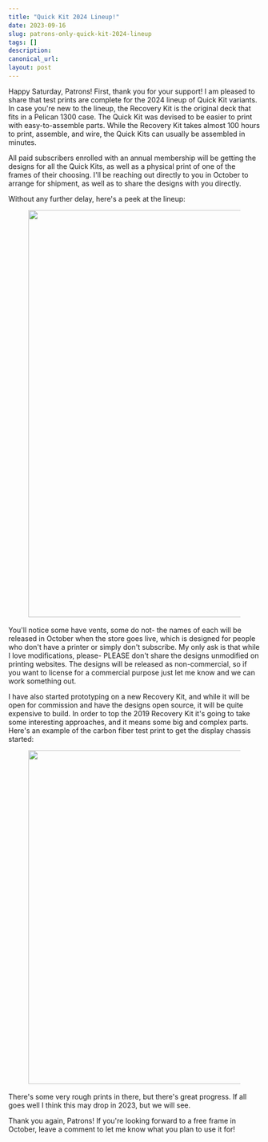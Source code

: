 ```yaml
---
title: "Quick Kit 2024 Lineup!"
date: 2023-09-16
slug: patrons-only-quick-kit-2024-lineup
tags: []
description: 
canonical_url: 
layout: post
---
```

<p>Happy Saturday, Patrons!  First, thank you for your support!  I am pleased to share that test prints are complete for the 2024 lineup of Quick Kit variants.  In case you're new to the lineup, the Recovery Kit is the original deck that fits in a Pelican 1300 case.  The Quick Kit was devised to be easier to print with easy-to-assemble parts.  While the Recovery Kit takes almost 100 hours to print, assemble, and wire, the Quick Kits can usually be assembled in minutes.</p><p>All paid subscribers enrolled with an annual membership will be getting the designs for all the Quick Kits, as well as a physical print of one of the frames of their choosing.  I'll be reaching out directly to you in October to arrange for shipment, as well as to share the designs with you directly.</p><p>Without any further delay, here's a peek at the lineup:</p><figure class="kg-card kg-image-card"><img src="/images/content/images/2023/09/2024-Lineup.jpg" class="kg-image" alt="" loading="lazy" width="739" height="814" srcset="/images/content/images/2023/09/2024-Lineup.jpg 600w, /images/content/images/2023/09/2024-Lineup.jpg 739w" sizes="(min-width: 720px) 720px"></figure><p>You'll notice some have vents, some do not- the names of each will be released in October when the store goes live, which is designed for people who don't have a printer or simply don't subscribe.  My only ask is that while I love modifications, please- PLEASE don't share the designs unmodified on printing websites.  The designs will be released as non-commercial, so if you want to license for a commercial purpose just let me know and we can work something out.</p><p>I have also started prototyping on a new Recovery Kit, and while it will be open for commission and have the designs open source, it will be quite expensive to build.  In order to top the 2019 Recovery Kit it's going to take some interesting approaches, and it means some big and complex parts.  Here's an example of the carbon fiber test print to get the display chassis started:</p><figure class="kg-card kg-image-card"><img src="/images/content/images/2023/09/JAY00105.jpg" class="kg-image" alt="" loading="lazy" width="1000" height="667" srcset="/images/content/images/2023/09/JAY00105.jpg 600w, /images/content/images/2023/09/JAY00105.jpg 1000w" sizes="(min-width: 720px) 720px"></figure><p>There's some very rough prints in there, but there's great progress.  If all goes well I think this may drop in 2023, but we will see.</p><p>Thank you again, Patrons!  If you're looking forward to a free frame in October, leave a comment to let me know what you plan to use it for!  </p>

